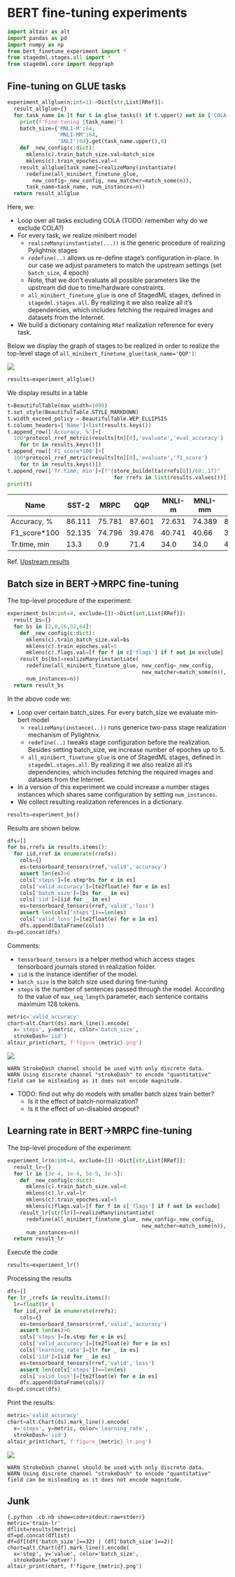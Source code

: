 # BERT fine-tuning experiments

``` python numberLines
import altair as alt
import pandas as pd
import numpy as np
from bert_finetune_experiment import *
from stagedml.stages.all import *
from stagedml.core import depgraph
```

## Fine-tuning on GLUE tasks

``` python numberLines
experiment_allglue(n:int=1)->Dict[str,List[RRef]]:
  result_allglue={}
  for task_name in [t for t in glue_tasks() if t.upper() not in ['COLA']]:
    print(f"Fine-tuning {task_name}")
    batch_size={'MNLI-M':64,
                'MNLI-MM':64,
                'SNLI':64}.get(task_name.upper(),8)
    def _new_config(c:dict):
      mklens(c).train_batch_size.val=batch_size
      mklens(c).train_epoches.val=4
    result_allglue[task_name]=realizeMany(instantiate(
      redefine(all_minibert_finetune_glue,
        new_config=_new_config, new_matcher=match_some(n)),
      task_name=task_name, num_instances=n))
  return result_allglue
```

Here, we:

  - Loop over all tasks excluding COLA (TODO: remember why do we exclude
    COLA?)
  - For every task, we realize minibert model
      - `realizeMany(instantiate(...))` is the generic procedure of
        realizing Pylightnix stages
      - `redefine(..)` allows us re-define stage’s configuration
        in-place. In our case we adjust parameters to match the upstream
        settings (set `batch_size`, 4 epoch)
      - Note, that we don’t evaluate all possible parameters like the
        upstream did due to time/hardware constraints.
      - `all_minibert_finetune_glue` is one of StagedML stages, defined
        in `stagedml.stages.all`. By realizing it we also realize all
        it’s dependencies, which includes fetching the required images
        and datasets from the Internet.
  - We build a dictionary containing `RRef` realization reference for
    every task.

Below we display the graph of stages to be realized in order to realize
the top-level stage of `all_minibert_finetune_glue(task_name='QQP')`:

![](./graph.png)

``` python numberLines
results=experiment_allglue()
```

We display results in a table

``` python numberLines
t=BeautifulTable(max_width=1000)
t.set_style(BeautifulTable.STYLE_MARKDOWN)
t.width_exceed_policy = BeautifulTable.WEP_ELLIPSIS
t.column_headers=['Name']+list(results.keys())
t.append_row(['Accuracy, %']+[
  100*protocol_rref_metric(results[tn][0],'evaluate','eval_accuracy')
    for tn in results.keys()])
t.append_row(['F1_score*100']+[
  100*protocol_rref_metric(results[tn][0],'evaluate','f1_score')
    for tn in results.keys()])
t.append_row(['Tr.time, min']+[f"{store_buildelta(rrefs[0])/60:.1f}"
                                  for rrefs in list(results.values())])
print(t)
```

| Name           | SST-2  | MRPC   | QQP    | MNLI-m | MNLI-mm | SNLI   | QNLI   | RTE    | WNLI   |
| -------------- | ------ | ------ | ------ | ------ | ------- | ------ | ------ | ------ | ------ |
| Accuracy, %    | 86.111 | 75.781 | 87.601 | 72.631 | 74.389  | 84.65  | 84.026 | 62.5   | 32.812 |
| F1\_score\*100 | 52.135 | 74.796 | 39.476 | 40.741 | 40.66   | 39.618 | 50.424 | 36.224 | 47.336 |
| Tr.time, min   | 13.3   | 0.9    | 71.4   | 34.0   | 34.0    | 47.6   | 20.4   | 0.7    | 0.3    |

Ref. [Upstream results](https://github.com/google-research/bert#bert)

## Batch size in BERT-\>MRPC fine-tuning

The top-level procedure of the experiment:

``` python numberLines
experiment_bs(n:int=4, exclude=[])->Dict[int,List[RRef]]:
  result_bs={}
  for bs in [2,8,16,32,64]:
    def _new_config(c:dict):
      mklens(c).train_batch_size.val=bs
      mklens(c).train_epoches.val=5
      mklens(c).flags.val=[f for f in c['flags'] if f not in exclude]
    result_bs[bs]=realizeMany(instantiate(
      redefine(all_minibert_finetune_glue, new_config=_new_config,
                                           new_matcher=match_some(n)),
      num_instances=n))
  return result_bs
```

In the above code we:

  - Loop over certain batch\_sizes. For every batch\_size we evaluate
    min-bert model
      - `realizeMany(instance(..))` runs generice two-pass stage
        realization mechanism of Pylightnix.
      - `redefine(..)` tweaks stage configuration before the
        realization. Besides setting batch\_size, we increase number of
        epoches up to 5.
      - `all_minibert_finetune_glue` is one of StagedML stages, defined
        in `stagedml.stages.all`. By realizing it we also realize all
        it’s dependencies, which includes fetching the required images
        and datasets from the Internet.
  - In a version of this experiment we could increase a number stages
    instances which shares same configuration by setting
    `num_instances`.
  - We collect resulting realization references in a dictionary.

<!-- end list -->

``` python numberLines
results=experiment_bs()
```

Results are shown below.

``` python numberLines
dfs=[]
for bs,rrefs in results.items():
  for iid,rref in enumerate(rrefs):
    cols={}
    es=tensorboard_tensors(rref,'valid','accuracy')
    assert len(es)>0
    cols['steps']=[e.step*bs for e in es]
    cols['valid_accuracy']=[te2float(e) for e in es]
    cols['batch_size']=[bs for _ in es]
    cols['iid']=[iid for _ in es]
    es=tensorboard_tensors(rref,'valid','loss')
    assert len(cols['steps'])==len(es)
    cols['valid_loss']=[te2float(e) for e in es]
    dfs.append(DataFrame(cols))
ds=pd.concat(dfs)
```

Comments:

  - `tensorboard_tensors` is a helper method which access stages
    tensorboard journals stored in realization folder.
  - `iid` is the instance identifier of the model.
  - `batch_size` is the batch size used during fine-tuning
  - `steps` is the number of sentences passed through the model.
    According to the value of `max_seq_length` parameter, each sentence
    contains maximum 128 tokens.

<!-- end list -->

``` python numberLines
metric='valid_accuracy'
chart=alt.Chart(ds).mark_line().encode(
  x='steps', y=metric, color='batch_size',
  strokeDash='iid')
altair_print(chart, f'figure_{metric}.png')
```

![](./figure_valid_accuracy.png)

``` stderr
WARN StrokeDash channel should be used with only discrete data.
WARN Using discrete channel "strokeDash" to encode "quantitative" field can be misleading as it does not encode magnitude.
```

  - TODO: find out why do models with smaller batch sizes train better?
      - Is it the effect of batch-normalization?
      - Is it the effect of un-disabled dropout?

## Learning rate in BERT-\>MRPC fine-tuning

The top-level procedure of the experiment:

``` python numberLines
experiment_lr(n:int=4, exclude=[])->Dict[str,List[RRef]]:
  result_lr={}
  for lr in [3e-4, 1e-4, 5e-5, 3e-5]:
    def _new_config(c:dict):
      mklens(c).train_batch_size.val=8
      mklens(c).lr.val=lr
      mklens(c).train_epoches.val=5
      mklens(c)flags.val=[f for f in c['flags'] if f not in exclude]
    result_lr[str(lr)]=realizeMany(instantiate(
      redefine(all_minibert_finetune_glue, new_config=_new_config,
                                           new_matcher=match_some(n)),
      num_instances=n))
  return result_lr
```

Execute the code

``` python numberLines
results=experiment_lr()
```

Processing the results

``` python numberLines
dfs=[]
for lr_,rrefs in results.items():
  lr=float(lr_)
  for iid,rref in enumerate(rrefs):
    cols={}
    es=tensorboard_tensors(rref,'valid','accuracy')
    assert len(es)>0
    cols['steps']=[e.step for e in es]
    cols['valid_accuracy']=[te2float(e) for e in es]
    cols['learning_rate']=[lr for _ in es]
    cols['iid']=[iid for _ in es]
    es=tensorboard_tensors(rref,'valid','loss')
    assert len(cols['steps'])==len(es)
    cols['valid_loss']=[te2float(e) for e in es]
    dfs.append(DataFrame(cols))
ds=pd.concat(dfs)
```

Print the results:

``` python numberLines
metric='valid_accuracy'
chart=alt.Chart(ds).mark_line().encode(
  x='steps', y=metric, color='learning_rate',
  strokeDash='iid')
altair_print(chart, f'figure_{metric}_lr.png')
```

![](./figure_valid_accuracy_lr.png)

``` stderr
WARN StrokeDash channel should be used with only discrete data.
WARN Using discrete channel "strokeDash" to encode "quantitative" field can be misleading as it does not encode magnitude.
```

## Junk

    {.python .cb.nb show=code+stdout:raw+stderr}
    metric='train-lr'
    dflist=results[metric]
    df=pd.concat(dflist)
    df=df[(df['batch_size']==32) | (df['batch_size']==2)]
    chart=alt.Chart(df).mark_line().encode(
      x='step', y='value', color='batch_size',
      strokeDash='optver')
    altair_print(chart, f'figure_{metric}.png')
